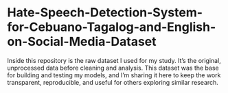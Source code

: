 # Hate-Speech-Detection-System-for-Cebuano-Tagalog-and-English-on-Social-Media-Dataset
Inside this repository is the raw dataset I used for my study. It’s the original, unprocessed data before cleaning and analysis. This dataset was the base for building and testing my models, and I’m sharing it here to keep the work transparent, reproducible, and useful for others exploring similar research.
